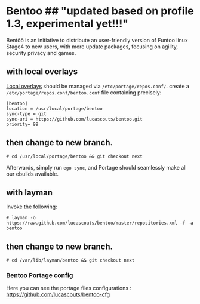 # Bentoo ## "updated based on profile 1.3, experimental yet!!!"

Bentōō is an initiative to distribute an user-friendly version of Funtoo linux Stage4 to new users, with more update packages, focusing on agility, security privacy and games.

## with local overlays

[Local overlays](https://www.funtoo.org/Local_Overlay) should be managed via `/etc/portage/repos.conf/`.
create a `/etc/portage/repos.conf/bentoo.conf` file containing precisely:

```
[bentoo]
location = /usr/local/portage/bentoo
sync-type = git
sync-uri = https://github.com/lucascouts/bentoo.git
priority= 99
```
## then change to new branch.
```
# cd /usr/local/portage/bentoo && git checkout next
```

Afterwards, simply run `ego sync`, and Portage should seamlessly make all our ebuilds available.

## with layman

Invoke the following:

```
# layman -o https://raw.github.com/lucascouts/bentoo/master/repositories.xml -f -a bentoo
```
## then change to new branch.
```
# cd /var/lib/layman/bentoo && git checkout next
```

### Bentoo Portage config

Here you can see the portage files configurations : https://github.com/lucascouts/bentoo-cfg
